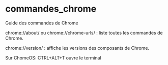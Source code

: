 # commandes_chrome
Guide des commandes de Chrome

chrome://about/ ou chrome://chrome-urls/ : liste toutes les commandes de Chrome.

chrome://version/ : affiche les versions des composants de Chrome.

Sur ChomeOS: CTRL+ALT+T ouvre le terminal
